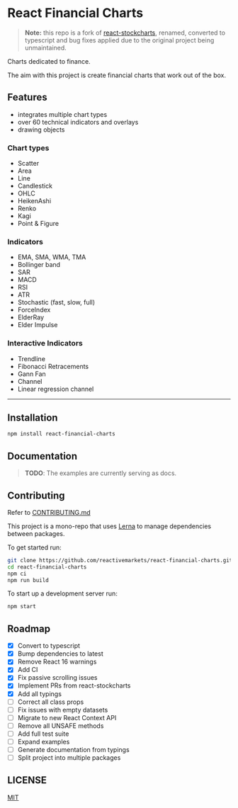 # React Financial Charts

> **Note:** this repo is a fork of [react-stockcharts](https://github.com/rrag/react-stockcharts), renamed, converted to typescript and bug fixes applied due to the original project being unmaintained.

Charts dedicated to finance.

The aim with this project is create financial charts that work out of the box.

## Features

- integrates multiple chart types
- over 60 technical indicators and overlays
- drawing objects

### Chart types

- Scatter
- Area
- Line
- Candlestick
- OHLC
- HeikenAshi
- Renko
- Kagi
- Point & Figure

### Indicators

- EMA, SMA, WMA, TMA
- Bollinger band
- SAR
- MACD
- RSI
- ATR
- Stochastic (fast, slow, full)
- ForceIndex
- ElderRay
- Elder Impulse

### Interactive Indicators

- Trendline
- Fibonacci Retracements
- Gann Fan
- Channel
- Linear regression channel

---

## Installation

```sh
npm install react-financial-charts
```

## Documentation

> **TODO**: The examples are currently serving as docs.

## Contributing

Refer to [CONTRIBUTING.md](./CONTRIBUTING.md)

This project is a mono-repo that uses [Lerna](https://lernajs.io/) to manage dependencies between packages.

To get started run:

```bash
git clone https://github.com/reactivemarkets/react-financial-charts.git
cd react-financial-charts
npm ci
npm run build
```

To start up a development server run:

```bash
npm start
```

## Roadmap

- [x] Convert to typescript
- [x] Bump dependencies to latest
- [x] Remove React 16 warnings
- [x] Add CI
- [x] Fix passive scrolling issues
- [x] Implement PRs from react-stockcharts
- [x] Add all typings
- [ ] Correct all class props
- [ ] Fix issues with empty datasets
- [ ] Migrate to new React Context API
- [ ] Remove all UNSAFE methods
- [ ] Add full test suite
- [ ] Expand examples
- [ ] Generate documentation from typings
- [ ] Split project into multiple packages

## LICENSE

[MIT](./LICENSE)
